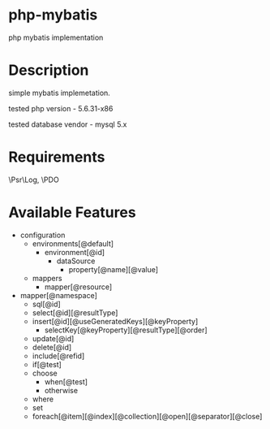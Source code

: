 # php-mybatis
php mybatis implementation
# Description
simple mybatis implemetation.

tested php version - 5.6.31-x86

tested database vendor - mysql 5.x
# Requirements
\Psr\Log, \PDO
# Available Features
- configuration
  - environments[@default]
    - environment[@id]
      - dataSource
        - property[@name][@value]
  - mappers
    - mapper[@resource]
- mapper[@namespace]
  - sql[@id]
  - select[@id][@resultType]
  - insert[@id][@useGeneratedKeys][@keyProperty]
    - selectKey[@keyProperty][@resultType][@order]
  - update[@id]
  - delete[@id]
  - include[@refid]
  - if[@test]
  - choose
    - when[@test]
    - otherwise
  - where
  - set
  - foreach[@item][@index][@collection][@open][@separator][@close]
